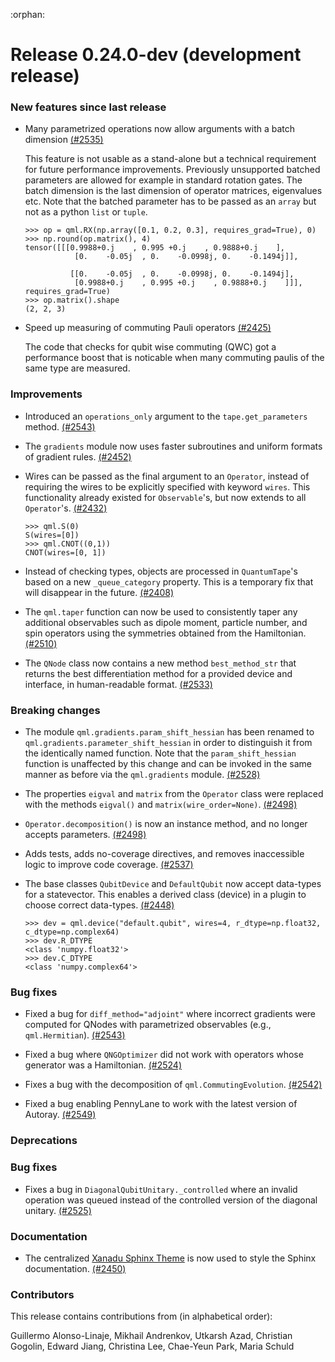 :orphan:

# Release 0.24.0-dev (development release)

<h3>New features since last release</h3>

* Many parametrized operations now allow arguments with a batch dimension
  [(#2535)](https://github.com/PennyLaneAI/pennylane/pull/2535)

  This feature is not usable as a stand-alone but a technical requirement
  for future performance improvements.
  Previously unsupported batched parameters are allowed for example in 
  standard rotation gates. The batch dimension is the last dimension
  of operator matrices, eigenvalues etc. Note that the batched parameter
  has to be passed as an `array` but not as a python `list` or `tuple`.

  ```pycon
  >>> op = qml.RX(np.array([0.1, 0.2, 0.3], requires_grad=True), 0)
  >>> np.round(op.matrix(), 4)
  tensor([[[0.9988+0.j    , 0.995 +0.j    , 0.9888+0.j    ],
             [0.    -0.05j  , 0.    -0.0998j, 0.    -0.1494j]],

            [[0.    -0.05j  , 0.    -0.0998j, 0.    -0.1494j],
             [0.9988+0.j    , 0.995 +0.j    , 0.9888+0.j    ]]], requires_grad=True)
  >>> op.matrix().shape
  (2, 2, 3)
  ```

* Speed up measuring of commuting Pauli operators
  [(#2425)](https://github.com/PennyLaneAI/pennylane/pull/2425)

  The code that checks for qubit wise commuting (QWC) got a performance boost that is noticable
  when many commuting paulis of the same type are measured.

<h3>Improvements</h3>

* Introduced an `operations_only` argument to the `tape.get_parameters` method.
  [(#2543)](https://github.com/PennyLaneAI/pennylane/pull/2543)

* The `gradients` module now uses faster subroutines and uniform
  formats of gradient rules.
  [(#2452)](https://github.com/XanaduAI/pennylane/pull/2452)

* Wires can be passed as the final argument to an `Operator`, instead of requiring
  the wires to be explicitly specified with keyword `wires`. This functionality already
  existed for `Observable`'s, but now extends to all `Operator`'s.
  [(#2432)](https://github.com/PennyLaneAI/pennylane/pull/2432)

  ```pycon
  >>> qml.S(0)
  S(wires=[0])
  >>> qml.CNOT((0,1))
  CNOT(wires=[0, 1])
  ```

* Instead of checking types, objects are processed in `QuantumTape`'s based on a new `_queue_category` property.
  This is a temporary fix that will disappear in the future.
  [(#2408)](https://github.com/PennyLaneAI/pennylane/pull/2408)

* The `qml.taper` function can now be used to consistently taper any additional observables such as dipole moment,
  particle number, and spin operators using the symmetries obtained from the Hamiltonian.
  [(#2510)](https://github.com/PennyLaneAI/pennylane/pull/2510)

* The `QNode` class now contains a new method `best_method_str` that returns the best differentiation
  method for a provided device and interface, in human-readable format.
  [(#2533)](https://github.com/PennyLaneAI/pennylane/pull/2533)

<h3>Breaking changes</h3>

* The module `qml.gradients.param_shift_hessian` has been renamed to
  `qml.gradients.parameter_shift_hessian` in order to distinguish it from the identically named
  function. Note that the `param_shift_hessian` function is unaffected by this change and can be
  invoked in the same manner as before via the `qml.gradients` module.
  [(#2528)](https://github.com/PennyLaneAI/pennylane/pull/2528)
* The properties `eigval` and `matrix` from the `Operator` class were replaced with the
  methods `eigval()` and `matrix(wire_order=None)`.
  [(#2498)](https://github.com/PennyLaneAI/pennylane/pull/2498)

* `Operator.decomposition()` is now an instance method, and no longer accepts parameters.
  [(#2498)](https://github.com/PennyLaneAI/pennylane/pull/2498)

* Adds tests, adds no-coverage directives, and removes inaccessible logic to improve code coverage.
  [(#2537)](https://github.com/PennyLaneAI/pennylane/pull/2537)
  
* The base classes `QubitDevice` and `DefaultQubit` now accept data-types for a statevector. This
  enables a derived class (device) in a plugin to choose correct data-types.
  [(#2448)](https://github.com/PennyLaneAI/pennylane/pull/2448)

  ```pycon
  >>> dev = qml.device("default.qubit", wires=4, r_dtype=np.float32, c_dtype=np.complex64)
  >>> dev.R_DTYPE
  <class 'numpy.float32'>
  >>> dev.C_DTYPE
  <class 'numpy.complex64'>
  ```

<h3>Bug fixes</h3>

* Fixed a bug for `diff_method="adjoint"` where incorrect gradients were
  computed for QNodes with parametrized observables (e.g., `qml.Hermitian`).
  [(#2543)](https://github.com/PennyLaneAI/pennylane/pull/2543)

* Fixed a bug where `QNGOptimizer` did not work with operators
  whose generator was a Hamiltonian.
  [(#2524)](https://github.com/PennyLaneAI/pennylane/pull/2524)

* Fixes a bug with the decomposition of `qml.CommutingEvolution`.
  [(#2542)](https://github.com/PennyLaneAI/pennylane/pull/2542)

* Fixed a bug enabling PennyLane to work with the latest version of Autoray.
  [(#2549)](https://github.com/PennyLaneAI/pennylane/pull/2549)

<h3>Deprecations</h3>

<h3>Bug fixes</h3>

* Fixes a bug in `DiagonalQubitUnitary._controlled` where an invalid operation was queued
  instead of the controlled version of the diagonal unitary.
  [(#2525)](https://github.com/PennyLaneAI/pennylane/pull/2525)

<h3>Documentation</h3>

* The centralized [Xanadu Sphinx Theme](https://github.com/XanaduAI/xanadu-sphinx-theme)
  is now used to style the Sphinx documentation.
  [(#2450)](https://github.com/PennyLaneAI/pennylane/pull/2450)

<h3>Contributors</h3>

This release contains contributions from (in alphabetical order):

Guillermo Alonso-Linaje, Mikhail Andrenkov, Utkarsh Azad, Christian Gogolin, Edward Jiang, Christina Lee,
Chae-Yeun Park, Maria Schuld
